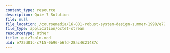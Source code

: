 ```yaml
---
content_type: resource
description: Quiz 7 Solution
file: null
file_location: /coursemedia/16-881-robust-system-design-summer-1998/e725d81cc7150b96b6fd28ac4621487c_quiz7soln.mcd
file_type: application/octet-stream
resourcetype: Other
title: quiz7soln.mcd
uid: e725d81c-c715-0b96-b6fd-28ac4621487c
---
```

